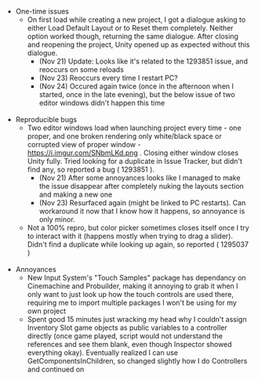 * One-time issues
  * On first load while creating a new project, I got a dialogue asking to either Load Default Layout or to Reset them completely. Neither option worked though, returning the same dialogue. After closing and reopening the project, Unity opened up as expected without this dialogue.
    * (Nov 21) Update: Looks like it's related to the 1293851 issue, and reoccurs on some reloads
    * (Nov 23) Reoccurs every time I restart PC?
    * (Nov 24) Occured again twice (once in the afternoon when I started, once in the late evening), but the below issue of two editor windows didn't happen this time
<br /> <br />
* Reproducible bugs
  * Two editor windows load when launching project every time - one proper, and one broken rendering only white/black space or corrupted view of proper window - https://i.imgur.com/SNbmLKd.png . Closing either window closes Unity fully. Tried looking for a duplicate in Issue Tracker, but didn't find any, so reported a bug ( 1293851 ).
    * (Nov 21) After some annoyances looks like I managed to make the issue disappear after completely nuking the layouts section and making a new one
    * (Nov 23) Resurfaced again (might be linked to PC restarts). Can workaround it now that I know how it happens, so annoyance is only minor.
  * Not a 100% repro, but color picker sometimes closes itself once I try to interact with it (happens mostly when trying to drag a slider). Didn't find a duplicate while looking up again, so reported ( 1295037 )
<br /> <br />
* Annoyances
  * New Input System's "Touch Samples" package has dependancy on Cinemachine and Probuilder, making it annoying to grab it when I only want to just look up how the touch controls are used there, requiring me to import multiple packages I won't be using for my own project
  * Spent good 15 minutes just wracking my head why I couldn't assign Inventory Slot game objects as public variables to a controller directly (once game played, script would not understand the references and see them blank, even though Inspector showed everything okay). Eventually realized I can use GetComponentsInChildren, so changed slightly how I do Controllers and continued on
